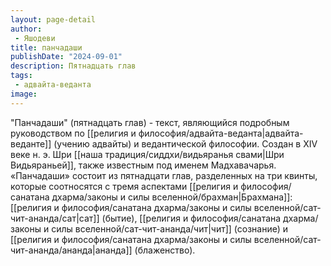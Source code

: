 ```yaml
---
layout: page-detail
author:
 - Яшодеви
title: панчадаши
publishDate: "2024-09-01"
description: Пятнадцать глав
tags:
 - адвайта-веданта
image: 
---
```

"Панчадаши" (пятнадцать глав) - текст, являющийся подробным руководством по [[религия и философия/адвайта-веданта|адвайта-веданте]] (учению адвайты) и ведантической философии. Создан в XIV веке н. э. Шри [[наша традиция/сиддхи/видьяранья свами|Шри Видьяраньей]], также известным под именем Мадхавачарья. «Панчадаши» состоит из пятнадцати глав, разделенных на три квинты, которые соотносятся с тремя аспектами [[религия и философия/санатана дхарма/законы и силы вселенной/брахман|Брахмана]]: [[религия и философия/санатана дхарма/законы и силы вселенной/сат-чит-ананда/сат|сат]] (бытие), [[религия и философия/санатана дхарма/законы и силы вселенной/сат-чит-ананда/чит|чит]] (сознание) и [[религия и философия/санатана дхарма/законы и силы вселенной/сат-чит-ананда/ананда|ананда]] (блаженство).

